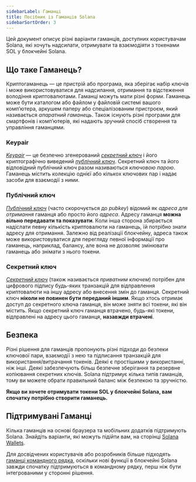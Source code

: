 ```yaml
---
sidebarLabel: Гаманці
title: Посібник із Гаманців Solana
sidebarSortOrder: 3
---
```


Цей документ описує різні варіанти гаманців, доступних користувачам Solana, які хочуть надсилати, отримувати та взаємодіяти з токенами SOL у блокчейні Solana.

## Що таке Гаманець?

Криптогаманець — це пристрій або програма, яка зберігає набір ключів і може використовуватися для надсилання, отримання та відстеження володіння криптовалютами. Гаманці можуть мати різні форми. Гаманець може бути каталогом або файлом у файловій системі вашого комп’ютера, аркушем паперу або спеціалізованим пристроєм, який називається _апаратний гаманець_. Також існують різні програми для смартфонів і комп’ютерів, які надають зручний спосіб створення та управління гаманцями.

### Keypair

[_Keypair_](/docs/uk/terminology.md#keypair) — це безпечно згенерований [_секретний ключ_](#secret-key) і його криптографічно виведений [_публічний ключ_](#public-key). Секретний ключ та його відповідний публічний ключ разом називаються _ключовою парою_. Гаманець містить колекцію однієї або кількох ключових пар і надає засоби для взаємодії з ними.

### Публічний ключ

[_Публічний ключ_](/docs/uk/terminology.md#public-key-pubkey) (часто скорочується до _pubkey_) відомий як _адреса для отримання_ гаманця або просто його _адреса_. Адресу гаманця **можна вільно передавати та показувати**. Коли інша сторона збирається надіслати певну кількість криптовалюти на гаманець, їй потрібно знати адресу для отримання. Залежно від реалізації блокчейну, адреса також може використовуватися для перегляду певної інформації про гаманець, наприклад, балансу, але вона не дозволяє змінювати гаманець або знімати з нього токени.

### Секретний ключ

[_Секретний ключ_](/docs/uk/terminology.md#private-key) (також називається _приватним ключем_) потрібен для цифрового підпису будь-яких транзакцій для відправлення криптовалюти на іншу адресу або внесення змін до гаманця. Секретний ключ **ніколи не повинен бути переданий іншим**. Якщо хтось отримає доступ до секретного ключа гаманця, він може зняти всі токени, які він містить. Якщо секретний ключ гаманця втрачено, будь-які токени, відправлені на адресу цього гаманця, **назавжди втрачені**.

## Безпека

Різні рішення для гаманців пропонують різні підходи до безпеки ключової пари, взаємодії з нею та підписання транзакцій для використання/витрачання токенів. Деякі є простішими у використанні, ніж інші. Деякі забезпечують більш безпечне зберігання та резервне копіювання секретних ключів. Solana підтримує кілька типів гаманців, тому ви можете обрати правильний баланс між безпекою та зручністю.

**Якщо ви хочете отримувати токени SOL у блокчейні Solana, вам спочатку потрібно створити гаманець.**

## Підтримувані Гаманці

Кілька гаманців на основі браузера та мобільних додатків підтримують Solana. Знайдіть варіанти, які можуть підійти вам, на сторінці [Solana Wallets](https://solana.com/wallets).

Для досвідчених користувачів або розробників більше підходять [гаманці командного рядка](https://docs.anza.xyz/cli/wallets), оскільки нові функції в блокчейні Solana завжди спочатку підтримуються в командному рядку, перш ніж бути інтегрованими у сторонні рішення.

